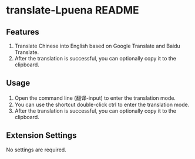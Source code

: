 # translate-Lpuena README

## Features

1. Translate Chinese into English based on Google Translate and Baidu Translate.
2. After the translation is successful, you can optionally copy it to the clipboard.

## Usage

1. Open the command line (翻译-input) to enter the translation mode.
2. You can use the shortcut double-click ctrl to enter the translation mode.
3. After the translation is successful, you can optionally copy it to the clipboard.

## Extension Settings

No settings are required.
